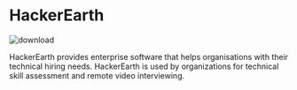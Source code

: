 # HackerEarth
![download](https://user-images.githubusercontent.com/58483036/102009151-7b9ae880-3d5b-11eb-9349-bf21f25780d9.png)

HackerEarth provides enterprise software that helps organisations with their technical hiring needs. HackerEarth is used by organizations for technical skill assessment and remote video interviewing.
